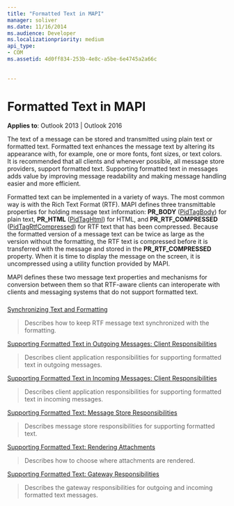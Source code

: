 ```yaml
---
title: "Formatted Text in MAPI"
manager: soliver
ms.date: 11/16/2014
ms.audience: Developer
ms.localizationpriority: medium
api_type:
- COM
ms.assetid: 4d0ff834-253b-4e8c-a5be-6e4745a2a66c
 
 
---
```


# Formatted Text in MAPI

**Applies to**: Outlook 2013 | Outlook 2016
  
The text of a message can be stored and transmitted using plain text or formatted text. Formatted text enhances the message text by altering its appearance with, for example, one or more fonts, font sizes, or text colors. It is recommended that all clients and whenever possible, all message store providers, support formatted text. Supporting formatted text in messages adds value by improving message readability and making message handling easier and more efficient.
  
Formatted text can be implemented in a variety of ways. The most common way is with the Rich Text Format (RTF). MAPI defines three transmittable properties for holding message text information: **PR_BODY** ([PidTagBody](pidtagbody-canonical-property.md)) for plain text, **PR_HTML** ([PidTagHtml](pidtaghtml-canonical-property.md)) for HTML, and **PR_RTF_COMPRESSED** ([PidTagRtfCompressed](pidtagrtfcompressed-canonical-property.md)) for RTF text that has been compressed. Because the formatted version of a message text can be twice as large as the version without the formatting, the RTF text is compressed before it is transferred with the message and stored in the **PR_RTF_COMPRESSED** property. When it is time to display the message on the screen, it is uncompressed using a utility function provided by MAPI.
  
MAPI defines these two message text properties and mechanisms for conversion between them so that RTF-aware clients can interoperate with clients and messaging systems that do not support formatted text.
  
###

[Synchronizing Text and Formatting](synchronizing-text-and-formatting.md)
  
> Describes how to keep RTF message text synchronized with the formatting.

[Supporting Formatted Text in Outgoing Messages: Client Responsibilities](supporting-formatted-text-in-outgoing-messages-client-responsibilities.md)
  
> Describes client application responsibilities for supporting formatted text in outgoing messages.

[Supporting Formatted Text in Incoming Messages: Client Responsibilities](supporting-formatted-text-in-incoming-messages-client-responsibilities.md)
  
> Describes client application responsibilities for supporting formatted text in incoming messages.

[Supporting Formatted Text: Message Store Responsibilities](supporting-formatted-text-message-store-responsibilities.md)
  
> Describes message store responsibilities for supporting formatted text.

[Supporting Formatted Text: Rendering Attachments](supporting-formatted-text-rendering-attachments.md)
  
> Describes how to choose where attachments are rendered.

[Supporting Formatted Text: Gateway Responsibilities](supporting-formatted-text-gateway-responsibilities.md)
  
> Describes the gateway responsibilities for outgoing and incoming formatted text messages.

